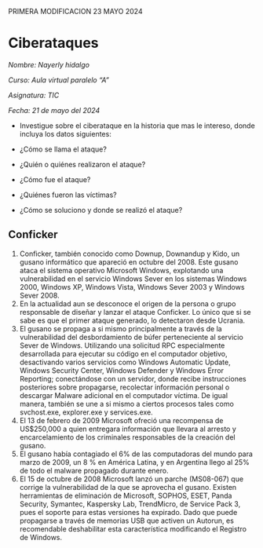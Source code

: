 PRIMERA MODIFICACION
23 MAYO 2024

# Ciberataques 
*Nombre: Nayerly hidalgo*

*Curso: Aula virtual paralelo “A”*

*Asignatura: TIC*

*Fecha: 21 de mayo del 2024*

-	Investigue sobre el ciberataque en la historia que mas le intereso, donde incluya los datos siguientes:

-	¿Cómo se llama el ataque?

-	¿Quién o quiénes realizaron el ataque?
  
-	¿Cómo fue el ataque?
  
-	¿Quiénes fueron las víctimas?
  
-	¿Cómo se soluciono y donde se realizó el ataque?
  
## Conficker
1. Conficker, también conocido como Downup, Downandup y Kido, un gusano informático que apareció en octubre del 2008. Este gusano ataca el sistema operativo Microsoft Windows, explotando una vulnerabilidad en el servicio Windows Sever en los sistemas Windows 2000, Windows XP, Windows Vista, Windows Sever 2003 y Windows Sever 2008.
2. En la actualidad aun se desconoce el origen de la persona o grupo responsable de diseñar y lanzar el ataque Conficker. Lo único que si se sabe es que el primer ataque generado, lo detectaron desde Ucrania.
3. El gusano se propaga a si mismo principalmente a través de la vulnerabilidad del desbordamiento de búfer perteneciente al servicio Sever de Windows. Utilizando una solicitud RPC especialmente desarrollada para ejecutar su código en el computador objetivo, desactivando varios servicios como Windows Automatic Update, Windows Security Center, Windows Defender y Windows Error Reporting; conectándose con un servidor, donde recibe instrucciones posteriores sobre propagarse, recolectar información personal o descargar Malware adicional en el computador víctima. De igual manera, también se une a si mismo a ciertos procesos tales como svchost.exe, explorer.exe y services.exe.
4. El 13 de febrero de 2009 Microsoft ofreció una recompensa de US$250,000 a quien entregara información que llevara al arresto y encarcelamiento de los criminales responsables de la creación del gusano. 
5. El gusano había contagiado el 6% de las computadoras del mundo para marzo de 2009, un 8 % en América Latina, y en Argentina llego al 25% de todo el malware propagado durante enero.
6. El 15 de octubre de 2008 Microsoft lanzó un parche (MS08-067) que corrige la vulnerabilidad de la que se aprovecha el gusano.  Existen herramientas de eliminación de Microsoft,  SOPHOS, ESET,  Panda Security,  Symantec, Kaspersky Lab, TrendMicro,  de Service Pack 3, pues el soporte para estas versiones ha expirado. Dado que puede propagarse a través de memorias USB que activen un Autorun, es recomendable deshabilitar esta característica modificando el Registro de Windows. 
